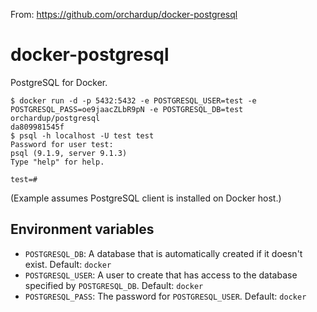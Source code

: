 From: https://github.com/orchardup/docker-postgresql

docker-postgresql
=================

PostgreSQL for Docker.

    $ docker run -d -p 5432:5432 -e POSTGRESQL_USER=test -e POSTGRESQL_PASS=oe9jaacZLbR9pN -e POSTGRESQL_DB=test orchardup/postgresql
    da809981545f
    $ psql -h localhost -U test test
    Password for user test:
    psql (9.1.9, server 9.1.3)
    Type "help" for help.

    test=#

(Example assumes PostgreSQL client is installed on Docker host.)


## Environment variables

 - `POSTGRESQL_DB`: A database that is automatically created if it doesn't exist. Default: `docker`
 - `POSTGRESQL_USER`: A user to create that has access to the database specified by `POSTGRESQL_DB`. Default: `docker`
 - `POSTGRESQL_PASS`: The password for `POSTGRESQL_USER`. Default: `docker`



